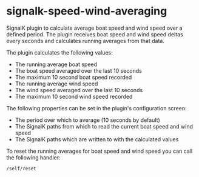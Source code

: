 # signalk-speed-wind-averaging
SignalK plugin to calculate average boat speed and wind speed over a defined period.  The plugin receives boat speed and wind speed deltas every seconds and calculates running averages from that data.

The plugin calculates the following values:

- The running average boat speed
- The boat speed averaged over the last 10 seconds
- The maximum 10 second boat speed recorded
- The running average wind speed
- The wind speed averaged over the last 10 seconds
- The maximum 10 second wind speed recorded

The following properties can be set in the plugin's configuration screen:

- The period over which to average (10 seconds by default)
- The SignalK paths from which to read the current boat speed and wind speed
- The SignalK paths which are written to with the calculated values

To reset the running averages for boat speed and wind speed you can call the following handler:

`/self/reset`
